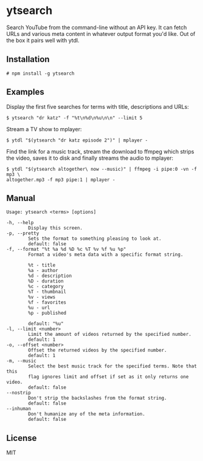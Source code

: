 # ytsearch
Search YouTube from the command-line without an API key. It can fetch URLs and
various meta content in whatever output format you'd like. Out of the box it
pairs well with ytdl.

## Installation

    # npm install -g ytsearch

## Examples
Display the first five searches for terms with title, descriptions and URLs:

    $ ytsearch "dr katz" -f "%t\n%d\n%u\n\n" --limit 5

Stream a TV show to mplayer:

    $ ytdl "$(ytsearch "dr katz episode 2")" | mplayer -

Find the link for a music track, stream the download to ffmpeg which strips the
video, saves it to disk and finally streams the audio to mplayer:

    $ ytdl "$(ytsearch altogether\ now --music)" | ffmpeg -i pipe:0 -vn -f mp3 \
    altogether.mp3 -f mp3 pipe:1 | mplayer -

## Manual
```
Usage: ytsearch <terms> [options]

-h, --help
        Display this screen.
-p, --pretty
        Sets the format to something pleasing to look at.
        default: false
-f, --format "%t %a %d %D %c %T %v %f %u %p"
        Format a video's meta data with a specific format string.

        %t - title
        %a - author
        %d - description
        %D - duration
        %c - category
        %T - thumbnail
        %v - views
        %f - favorites
        %u - url
        %p - published

        default: "%u"
-l, --limit <number>
        Limit the amount of videos returned by the specified number.
        default: 1
-o, --offset <number>
        Offset the returned videos by the specified number.
        default: 1
-m, --music
        Select the best music track for the specified terms. Note that this
        flag ignores limit and offset if set as it only returns one video.
        default: false
--nostrip
        Don't strip the backslashes from the format string.
        default: false
--inhuman
        Don't humanize any of the meta information.
        default: false
```

## License
MIT
